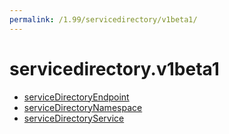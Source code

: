 ```yaml
---
permalink: /1.99/servicedirectory/v1beta1/
---
```


# servicedirectory.v1beta1



* [serviceDirectoryEndpoint](serviceDirectoryEndpoint.md)
* [serviceDirectoryNamespace](serviceDirectoryNamespace.md)
* [serviceDirectoryService](serviceDirectoryService.md)